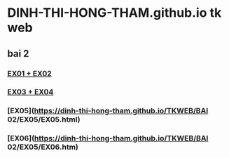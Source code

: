 # DINH-THI-HONG-THAM.github.io tk web
## bai 2
### [EX01 + EX02](https://dinh-thi-hong-tham.github.io/dinhthihongtham.html)
### [EX03 + EX04](https://dinh-thi-hong-tham.github.io/hongtham.html)
### [EX05](https://dinh-thi-hong-tham.github.io/TKWEB/BAI 02/EX05/EX05.html)
### [EX06](https://dinh-thi-hong-tham.github.io/TKWEB/BAI 02/EX05/EX06.htm)
